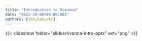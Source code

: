 ```yaml
---
title: "Introduction to Rivanna"
date: "2021-10-06T00:00:00Z"
authors: [jmh,kah,wtr]
---
```


{{< slideshow folder="slides/rivanna-intro-pptx" ext="png" >}}
